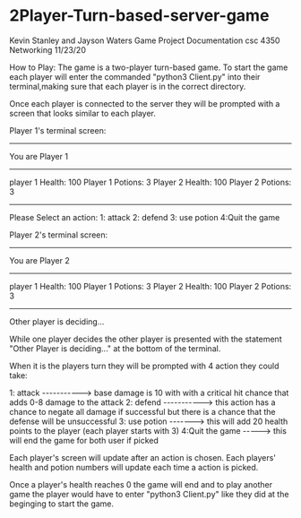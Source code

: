 # 2Player-Turn-based-server-game

Kevin Stanley and Jayson Waters
Game Project Documentation 
csc 4350 Networking
11/23/20

How to Play:
The game is a two-player turn-based game.
To start the game each player will enter the commanded "python3 Client.py"
into their terminal,making sure that each player is in the correct directory.

Once each player is connected to the server they will be prompted with a screen
that looks similar to each player.

Player 1's terminal screen:

***************************
You are Player 1
***************************
player 1 Health: 100
Player 1 Potions: 3
Player 2 Health: 100
Player 2 Potions: 3
***************************

Please Select an action:
1: attack
2: defend
3: use potion
4:Quit the game


Player 2's terminal screen:

***************************
You are Player 2
***************************
player 1 Health: 100
Player 1 Potions: 3
Player 2 Health: 100
Player 2 Potions: 3
***************************

Other player is deciding...

While one player decides the other player is presented with the statement
"Other Player is deciding..." at the bottom of the terminal.

When it is the players turn they will be prompted with 4 action they could take:

1: attack -----------> base damage is 10 with with a critical hit chance that adds 0-8 damage to the attack
2: defend -----------> this action has a chance to negate all damage if successful but there is a chance that the defense will be unsuccessful
3: use potion -------> this will add 20 health points to the player (each player starts with 3)
4:Quit the game -----> this will end the game for both user if picked

Each player's screen will update after an action is chosen. Each players' health
and potion numbers will update each time a action is picked.

Once a player's health reaches 0 the game will end and to play another game
the player would have to enter "python3 Client.py" like they did at the beginging to 
start the game.
